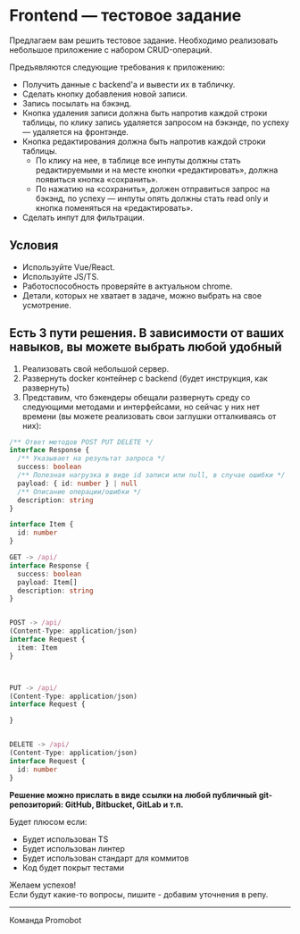 # Frontend — тестовое задание

Предлагаем вам решить тестовое задание.
Необходимо реализовать небольшое приложение с набором CRUD-операций.

Предъявляются следующие требования к приложению:
- Получить данные с backend'a и вывести их в табличку.
- Сделать кнопку добавления новой записи.
- Запись посылать на бэкэнд.
- Кнопка удаления записи должна быть напротив каждой строки таблицы, по клику запись удаляется запросом на бэкэнде, по успеху — удаляется на фронтэнде.
- Кнопка редактирования должна быть напротив каждой строки таблицы.
  - По клику на нее, в таблице все инпуты должны стать редактируемыми и на месте кнопки «редактировать», должна появиться кнопка «сохранить».
  - По нажатию на «сохранить», должен отправиться запрос на бэкэнд, по успеху — инпуты опять должны стать read only и кнопка поменяться на «редактировать».
- Сделать инпут для фильтрации.

## Условия

- Используйте Vue/React.
- Используйте JS/TS.
- Работоспособность проверяйте в актуальном chrome.
- Детали, которых не хватает в задаче, можно выбрать на свое усмотрение.

## Есть 3 пути решения. В зависимости от ваших навыков, вы можете выбрать любой удобный

1. Реализовать свой небольшой сервер.
1. Развернуть docker контейнер с backend (будет инструкция, как развернуть)
1. Представим, что бэкендеры обещали развернуть среду со следующими методами и интерфейсами, но сейчас у них нет времени (вы можете реализовать свои заглушки отталкиваясь от них):

```ts
/** Ответ методов POST PUT DELETE */
interface Response {
  /** Указывает на результат запроса */
  success: boolean
  /** Полезная нагрузка в виде id записи или null, в случае ошибки */
  payload: { id: number } | null
  /** Описание операции/ошибки */
  description: string
}

interface Item {
  id: number
}

GET -> /api/
interface Response {
  success: boolean
  payload: Item[]
  description: string
}


POST -> /api/
(Content-Type: application/json)
interface Request {
  item: Item
}



PUT -> /api/
(Content-Type: application/json)
interface Request {

}


DELETE -> /api/
(Content-Type: application/json)
interface Request {
  id: number
}
```

**Решение можно прислать в виде ссылки на любой публичный git-репозиторий: GitHub, Bitbucket, GitLab и т.п.**

Будет плюсом если:

- Будет использован TS
- Будет использован линтер
- Будет использован стандарт для коммитов
- Код будет покрыт тестами

Желаем успехов!  
Если будут какие-то вопросы, пишите - добавим уточнения в репу.

<hr>

Команда Promobot

